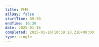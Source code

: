 ```yaml
---
title: 外刊
allDay: false
startTime: 09:30
endTime: 10:30
date: 2025-01-16
completed: 2025-01-16T10:39:28.210+08:00
type: single
---
```

